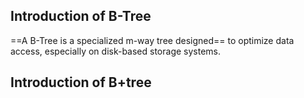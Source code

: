 ## Introduction of B-Tree
==A B-Tree is a specialized m-way tree designed== to optimize data access, especially on disk-based storage systems.

## Introduction of B+tree